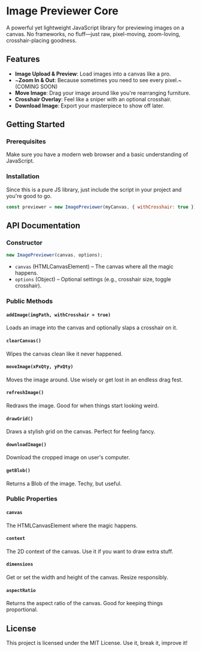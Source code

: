 # Image Previewer Core

A powerful yet lightweight JavaScript library for previewing images on a canvas. No frameworks, no fluff—just raw, pixel-moving, zoom-loving, crosshair-placing goodness.

## Features

- **Image Upload & Preview**: Load images into a canvas like a pro.
- ~**Zoom In & Out**: Because sometimes you need to see every pixel.~ (COMING SOON)
- **Move Image**: Drag your image around like you're rearranging furniture.
- **Crosshair Overlay**: Feel like a sniper with an optional crosshair.
- **Download Image**: Export your masterpiece to show off later.

## Getting Started

### Prerequisites

Make sure you have a modern web browser and a basic understanding of JavaScript.

### Installation

Since this is a pure JS library, just include the script in your project and you're good to go.

```js
const previewer = new ImagePreviewer(myCanvas, { withCrosshair: true });
```

## API Documentation

### Constructor

```js
new ImagePreviewer(canvas, options);
```

- `canvas` (HTMLCanvasElement) – The canvas where all the magic happens.
- `options` (Object) – Optional settings (e.g., crosshair size, toggle crosshair).

### Public Methods

#### `addImage(imgPath, withCrosshair = true)`

Loads an image into the canvas and optionally slaps a crosshair on it.

#### `clearCanvas()`

Wipes the canvas clean like it never happened.

#### `moveImage(xPxQty, yPxQty)`

Moves the image around. Use wisely or get lost in an endless drag fest.

#### `refreshImage()`

Redraws the image. Good for when things start looking weird.

#### `drawGrid()`

Draws a stylish grid on the canvas. Perfect for feeling fancy.

#### `downloadImage()`

Download the cropped image on user's computer.

#### `getBlob()`

Returns a Blob of the image. Techy, but useful.

### Public Properties

#### `canvas`

The HTMLCanvasElement where the magic happens.

#### `context`

The 2D context of the canvas. Use it if you want to draw extra stuff.

#### `dimensions`

Get or set the width and height of the canvas. Resize responsibly.

#### `aspectRatio`

Returns the aspect ratio of the canvas. Good for keeping things proportional.

## License

This project is licensed under the MIT License. Use it, break it, improve it!

